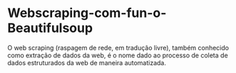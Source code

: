 # Webscraping-com-fun-o-Beautifulsoup
O web scraping (raspagem de rede, em tradução livre), também conhecido como extração de dados da web, é o nome dado ao processo de coleta de dados estruturados da web de maneira automatizada. 
